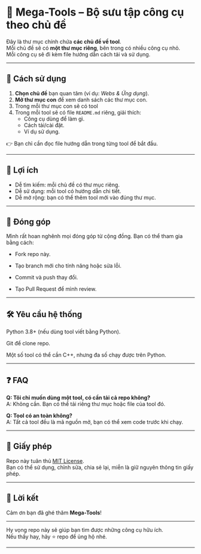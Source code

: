 # 📂 Mega-Tools – Bộ sưu tập công cụ theo chủ đề

Đây là thư mục chính chứa **các chủ đề về tool**.  
Mỗi chủ đề sẽ có **một thư mục riêng**, bên trong có nhiều công cụ nhỏ.  
Mỗi công cụ sẽ đi kèm file hướng dẫn cách tải và sử dụng.

---

## 🚀 Cách sử dụng

1. **Chọn chủ đề** bạn quan tâm (ví dụ: *Webs & Ứng dụng*).  
2. **Mở thư mục con** để xem danh sách các thư mục con.  
3. Trong mỗi thư mục con sẽ có tool
4. Trong mỗi tool sẽ có file `README.md` riêng, giải thích:  
   - Công cụ dùng để làm gì.  
   - Cách tải/cài đặt.  
   - Ví dụ sử dụng.  

👉 Bạn chỉ cần đọc file hướng dẫn trong từng tool để bắt đầu.

---

## 📌 Lợi ích

- Dễ tìm kiếm: mỗi chủ đề có thư mục riêng.  
- Dễ sử dụng: mỗi tool có hướng dẫn chi tiết.  
- Dễ mở rộng: bạn có thể thêm tool mới vào đúng thư mục.  

---

## 🤝 Đóng góp
Mình rất hoan nghênh mọi đóng góp từ cộng đồng. Bạn có thể tham gia bằng cách:

- Fork repo này.

- Tạo branch mới cho tính năng hoặc sửa lỗi.

- Commit và push thay đổi.

- Tạo Pull Request để mình review.

---

## 🛠️ Yêu cầu hệ thống
Python 3.8+ (nếu dùng tool viết bằng Python).

Git để clone repo.

Một số tool có thể cần C++, nhưng đa số chạy được trên Python.

---

## ❓ FAQ

**Q: Tôi chỉ muốn dùng một tool, có cần tải cả repo không?**  
A: Không cần. Bạn có thể tải riêng thư mục hoặc file của tool đó.  

**Q: Tool có an toàn không?**  
A: Tất cả tool đều là mã nguồn mở, bạn có thể xem code trước khi chạy.  

---

## 📜 Giấy phép

Repo này tuân thủ [MIT License](../LICENSE).  
Bạn có thể sử dụng, chỉnh sửa, chia sẻ lại, miễn là giữ nguyên thông tin giấy phép.

---

## 🌟 Lời kết

Cảm ơn bạn đã ghé thăm **Mega-Tools**!  

---

Hy vọng repo này sẽ giúp bạn tìm được những công cụ hữu ích.  
Nếu thấy hay, hãy ⭐ repo để ủng hộ nhé.

---
